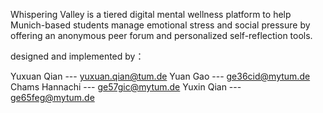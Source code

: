 Whispering Valley is a tiered digital mental wellness platform to help Munich-based students manage emotional stress and social pressure by offering an anonymous peer forum and personalized self-reflection tools.

designed and implemented by： 

  Yuxuan Qian     ---  yuxuan.qian@tum.de
  Yuan Gao        ---  ge36cid@mytum.de 
  Chams Hannachi  ---  ge57gic@mytum.de
  Yuxin Qian      ---  ge65feg@mytum.de

